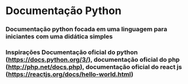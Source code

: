# Documentação Python

### Documentação python focada em uma linguagem para iniciantes com uma didática simples

### Inspirações Documentação oficial do python (https://docs.python.org/3/), documentação oficial do php (http://php.net/docs.php), documentação oficial do react js (https://reactjs.org/docs/hello-world.html)   